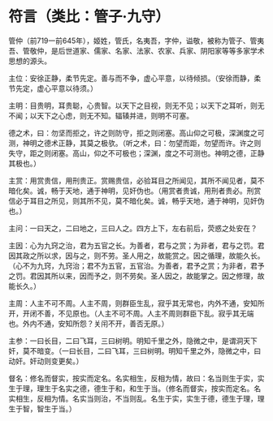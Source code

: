# 符言（类比：管子·九守）

管仲（前719一前645年），姬姓，管氏，名夷吾，字仲，谥敬，被称为管子、管夷吾、管敬仲，是后世道家、儒家、名家、法家、农家、兵家、阴阳家等等多家学术思想的源头。

主位：安徐正静，柔节先定。善与而不争，虚心平意，以待倾损。（安徐而静，柔节先定，虚心平意以待须。）

主明：目贵明，耳贵聪，心贵智。以天下之目视，则无不见；以天下之耳听，则无不闻；以天下之心虑，则无不知。辐辏并进，则明不可塞。

德之术，曰：勿坚而拒之，许之则防守，拒之则闭塞。高山仰之可极，深渊度之可测，神明之德术正静，其莫之极欤。（听之术，曰：勿望而距，勿望而许。许之则失守，距之则闭塞。高山，仰之不可极也；深渊，度之不可测也。神明之德，正静其极也。）

主赏：用赏贵信，用刑贵正。赏赐贵信，必验耳目之所闻见，其所不闻见者，莫不暗化矣。诚，畅于天地，通于神明，见奸伪也。（用赏者贵诚，用刑者贵必。刑赏信必于耳目之所见，则其所不见，莫不暗化矣。诚，畅乎天地，通于神明，见奸伪也。）

主问：一曰天之，二曰地之，三曰人之。四方上下，左右前后，荧惑之处安在？

主因：心为九窍之治，君为五官之长。为善者，君与之赏；为非者，君与之罚。君因其政之所以求，因与之，则不劳。圣人用之，故能赏之。因之循理，故能久长。（心不为九窍，九窍治；君不为五官，五官治。为善者，君予之赏；为非者，君予之罚。君因其所以来，因而予之，则不劳矣。圣人因之，故能掌之。因之修理，故能长久。）

主周：人主不可不周。人主不周，则群臣生乱，寂乎其无常也，内外不通，安知所开，开闭不善，不见原也。（人主不可不周。人主不周则群臣下乱。寂乎其无端也。外内不通，安知所怨？关闬不开，善否无原。）

主参：一曰长目，二曰飞耳，三曰树明。明知千里之外，隐微之中，是谓洞天下奸，莫不暗变。（一曰长目，二曰飞耳，三曰树明。明知千里之外，隐微之中，曰动奸。奸动则变更矣。）

督名：修名而督实，按实而定名。名实相生，反相为情，故曰：名当则生于实，实生于理，理生于名实之德，德生于和，和生于当。（修名而督实，按实而定名。名实相生，反相为情。名实当则治，不当则乱。名生于实，实生于德，德生于理，理生于智，智生于当。）
